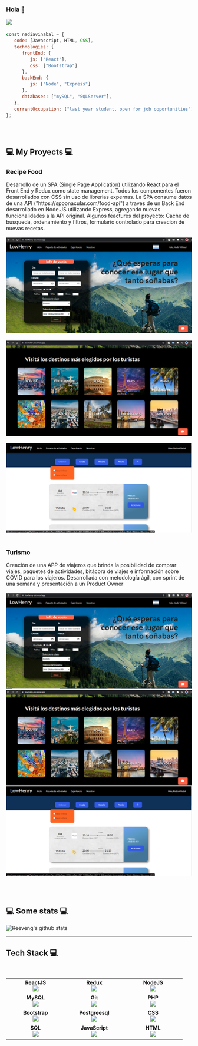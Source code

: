 ### Hola 👋
<img src="https://ciberninjas.com/wp-content/uploads/2021/03/mejores-paginas-aprender-programacion.webp"/>


```js
const nadiavinabal = {
   code: [Javascript, HTML, CSS],
   technologies: {
      frontEnd: {
         js: ["React"],
         css: ["Bootstrap"]
      },
      backEnd: {
         js: ["Node", "Express"]
      },
      databases: ["mySQL", "SQLServer"],
   },
   currentOccupation: ["last year student, open for job opportunities"],
};
```
</br></br>
<h2>💻 My Proyects 💻</h2>
<h3> Recipe Food</h3>
 Desarrollo de un SPA (Single Page Application) utilizando React para el Front End y
  Redux como state management. Todos los componentes fueron desarrollados con CSS
  sin uso de librerias expernas.
  La SPA consume datos de una API ("https://spoonacular.com/food-api") a traves de un
  Back End desarrollado en Node.JS utilizando Express, agregando nuevas funcionalidades 
  a la API original. 
  Algunos feactures del proyecto: Cache de busqueda, ordenamiento y filtros,
  formulario controlado para creacion de nuevas recetas.
</br></br>
<img src="https://github.com/nadiavinabal/nadiavinabal/blob/main/1.png?raw=true"/>
</br></br>
<img src="https://github.com/nadiavinabal/nadiavinabal/blob/main/2.png?raw=true"/>
</br></br>
<img src="https://github.com/nadiavinabal/nadiavinabal/blob/main/3.png?raw=true"/>
</br></br>
<h3> Turismo</h3>
Creación de una APP de viajeros que brinda la posibilidad de comprar viajes, paquetes de actividades, bitácora de viajes e información sobre COVID para los viajeros. Desarrollada con metodología ágil, con sprint de una semana y presentación a un Product Owner 
</br></br>
<img src="https://github.com/nadiavinabal/nadiavinabal/blob/main/turismo1.png?raw=true"/>
<img src="https://github.com/nadiavinabal/nadiavinabal/blob/main/turismo2.png?raw=true"/>
<img src="https://github.com/nadiavinabal/nadiavinabal/blob/main/turismo3.png?raw=true"/>

</br></br>
<h2>💻 Some stats 💻</h2>

![Reeveng's github stats](https://github-readme-stats.vercel.app/api?username=reeveng&show_icons=true&title_color=fff&icon_color=79ff97&text_color=9f9f9f&bg_color=151515)

---
## Tech Stack :computer:

<br>
<table>
<tbody>
 <tr>
<td align="center" width="20%">
<span><b><center>ReactJS</center></b></span> 
<img height=60px src="https://img.icons8.com/ultraviolet/2x/react.png"> 
</td>

<td align="center" width="20%">
<span><b><center>Redux</center></b></span> 
<img height=60px src="https://img.icons8.com/color/48/000000/redux.png"> 
</td>

<td align="center" width="20%">
<span><b><center>NodeJS</center></b></span> 
<img height=60px src="https://img.icons8.com/color/2x/nodejs.png"> 
</td>
</tr>

<tr>
<td align="center" width="20%">
<span><b><center>MySQL</center></b></span> 
<img height=65px src="https://img.icons8.com/color/48/000000/mysql-logo.png"> 
</td>

<td align="center" width="20%">
<span><b><center>Git</center></b></span> 
<img height=65px src="https://img.icons8.com/ios-glyphs/2x/github-2.png"> 
</td>

<td align="center" width="20%">
<span><b><center>PHP</center></b></span> 
<img height=65px src="https://img.icons8.com/dusk/64/000000/php-logo.png"> 
</td>
</tr>

<tr>
<td align="center" width="20%">
<span><b><center>Bootstrap</center></b></span> 
<img height=65px src="https://img.icons8.com/color/48/000000/bootstrap.png"> 
</td>

<td align="center" width="20%">
<span><b><center>Postgreesql</center></b></span> 
<img height=65px src="https://img.icons8.com/color/48/000000/postgreesql.png"> 
</td>



<td align="center" width="20%">
<span><b><center>CSS</center></b></span> 
<img height=65px src="https://img.icons8.com/color/48/000000/css3.png"> 
</td>
</tr>

<tr>
<td align="center" width="20%">
<span><b><center>SQL</center></b></span> 
<img height=65px src="https://img.icons8.com/ios-filled/2x/sql.png"> 
</td>

<td align="center" width="20%">
<span><b><center>JavaScript</center></b></span> 
<img height=65px src="https://img.icons8.com/color/2x/javascript.png"> 
</td>

<td align="center" width="20%">
<span><b><center>HTML</center></b></span> 
<img height=65px src="https://img.icons8.com/color/2x/html-5.png"> 
</td>
</tr>

</tbody>
</table>

